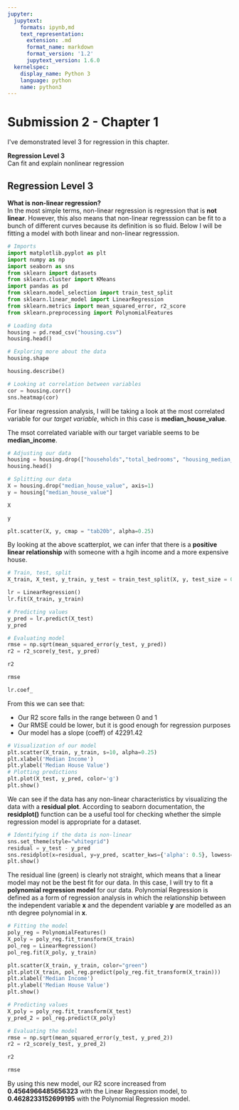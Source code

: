 ```yaml
---
jupyter:
  jupytext:
    formats: ipynb,md
    text_representation:
      extension: .md
      format_name: markdown
      format_version: '1.2'
      jupytext_version: 1.6.0
  kernelspec:
    display_name: Python 3
    language: python
    name: python3
---
```


#  Submission 2 - Chapter 1
I've demonstrated level 3 for regression in this chapter.


**Regression Level 3**
<br>
Can fit and explain nonlinear regression


## Regression Level 3
**What is non-linear regression?**
<br>
In the most simple terms, non-linear regression is regression that is **not linear**. However, this also means that non-linear regresssion can be fit to a bunch of different curves because its definition is so fluid. Below I will be fitting a model with both linear and non-linear regresssion.

```python
# Imports
import matplotlib.pyplot as plt
import numpy as np
import seaborn as sns
from sklearn import datasets
from sklearn.cluster import KMeans
import pandas as pd
from sklearn.model_selection import train_test_split
from sklearn.linear_model import LinearRegression
from sklearn.metrics import mean_squared_error, r2_score
from sklearn.preprocessing import PolynomialFeatures
```

```python
# Loading data
housing = pd.read_csv("housing.csv")
housing.head()
```

```python
# Exploring more about the data
housing.shape
```

```python
housing.describe()
```

```python
# Looking at correlation between variables
cor = housing.corr()
sns.heatmap(cor)
```

For linear regression analysis, I will be taking a look at the most correlated variable for our *target variable*, which in this case is **median_house_value**.

The msot correlated variable with our target variable seems to be **median_income**.

```python
# Adjusting our data
housing = housing.drop(["households","total_bedrooms", "housing_median_age", "longitude","latitude","total_rooms","population","ocean_proximity"], axis=1)
housing.head()
```

```python
# Splitting our data
X = housing.drop("median_house_value", axis=1)
y = housing["median_house_value"]
```

```python
X
```

```python
y
```

```python
plt.scatter(X, y, cmap = "tab20b", alpha=0.25)
```

By looking at the above scatterplot, we can infer that  there is a **positive linear relationship** with someone with a hgih income and a more expensive house.

```python
# Train, test, split
X_train, X_test, y_train, y_test = train_test_split(X, y, test_size = 0.3, random_state = 0)
```

```python
lr = LinearRegression()
lr.fit(X_train, y_train)
```

```python
# Predicting values
y_pred = lr.predict(X_test)
y_pred
```

```python
# Evaluating model
rmse = np.sqrt(mean_squared_error(y_test, y_pred))
r2 = r2_score(y_test, y_pred)
```

```python
r2
```

```python
rmse
```

```python
lr.coef_
```

From this we can see that:
* Our R2 score falls in the range between 0 and 1
* Our RMSE could be lower, but it is good enough for regression purposes
* Our model has a slope (coeff) of 42291.42

```python
# Visualization of our model
plt.scatter(X_train, y_train, s=10, alpha=0.25)
plt.xlabel('Median Income')
plt.ylabel('Median House Value')
# Plotting predictions
plt.plot(X_test, y_pred, color='g')
plt.show()
```

We can see if the data has any non-linear characteristics by visualizing the data with a **residual plot**. According to seaborn documentation, the **residplot()** function can be a useful tool for checking whether the simple regression model is appropriate for a dataset.

```python
# Identifying if the data is non-linear
sns.set_theme(style="whitegrid")
residual = y_test - y_pred
sns.residplot(x=residual, y=y_pred, scatter_kws={'alpha': 0.5}, lowess=True, line_kws={'color': 'green', 'lw': 1, 'alpha': 0.8})
plt.show()
```

The residual line (green) is clearly not straight, which means that a linear model may not be the best fit for our data. In this case, I will try to fit a **polynomial regression model** for our data. Polynomial Regression is defined as a form of regression analysis in which the relationship between the independent variable **x** and the dependent variable **y** are modelled as an nth degree polynomial in **x**.

```python
# Fitting the model
poly_reg = PolynomialFeatures()
X_poly = poly_reg.fit_transform(X_train)
pol_reg = LinearRegression()
pol_reg.fit(X_poly, y_train)
```

```python
plt.scatter(X_train, y_train, color="green")
plt.plot(X_train, pol_reg.predict(poly_reg.fit_transform(X_train)))
plt.xlabel('Median Income')
plt.ylabel('Median House Value')
plt.show()
```

```python
# Predicting values
X_poly = poly_reg.fit_transform(X_test)
y_pred_2 = pol_reg.predict(X_poly)
```

```python
# Evaluating the model
rmse = np.sqrt(mean_squared_error(y_test, y_pred_2))
r2 = r2_score(y_test, y_pred_2)
```

```python
r2
```

```python
rmse
```

By using this new model, our R2 score increased from **0.4564966485656323** with the Linear Regression model, to **0.4628233152699195** with the Polynomial Regression model.

